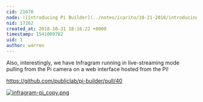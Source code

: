 ```yaml
---
cid: 21070
node: ![Introducing Pi Builder](../notes/icarito/10-21-2018/introducing-pi-builder)
nid: 17262
created_at: 2018-10-31 18:16:22 +0000
timestamp: 1541009782
uid: 1
author: warren
---
```


Also, interestingly, we have Infragram running in live-streaming mode pulling from the Pi camera on a web interface hosted from the Pi!

https://github.com/publiclab/pi-builder/pull/40


[![infragram-pi_copy.png](/i/27437)](/i/27437)


